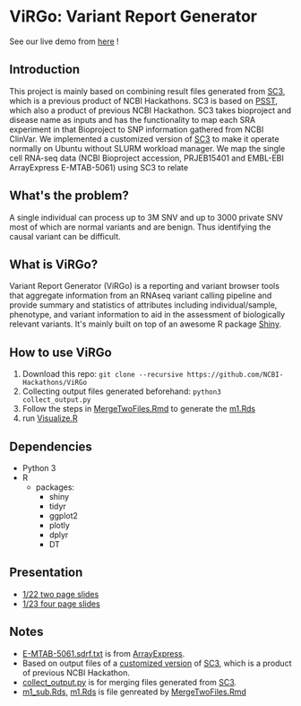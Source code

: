 # ViRGo: Variant Report Generator 

See our live demo from [here](https://hsiaoyi0504.shinyapps.io/virgo/) !

## Introduction   
This project is mainly based on combining result files generated from [SC3](https://github.com/NCBI-Hackathons/SC3), which is a previous product of NCBI Hackathons. SC3 is based on [PSST](https://github.com/NCBI-Hackathons/PSST), which also a product of previous NCBI Hackathon. SC3 takes bioproject and disease name as inputs and has the functionality to map each SRA experiment in that Bioproject to SNP information gathered from NCBI ClinVar. We implemented a customized version of  [SC3](https://github.com/hsiaoyi0504/SC3) to make it operate normally on Ubuntu without SLURM workload manager. We map the single cell RNA-seq data (NCBI  Bioproject accession, PRJEB15401 and EMBL-EBI ArrayExpress E-MTAB-5061) using SC3 to relate   
  
## What's the problem?
A single individual can process up to 3M SNV and up to 3000 private SNV most of which are normal variants and are benign.   Thus identifying the causal variant can be difficult.
  
## What is ViRGo?
Variant Report Generator (ViRGo) is a reporting and variant browser tools that aggregate information from an RNAseq variant calling pipeline and provide summary and statistics of attributes including individual/sample, phenotype, and variant information to aid in the assessment of biologically relevant variants. It's mainly built on top of an awesome R package [Shiny](https://shiny.rstudio.com/).
  
## How to use ViRGo
1. Download this repo: `git clone --recursive https://github.com/NCBI-Hackathons/ViRGo`
2. Collecting output files generated beforehand: `python3 collect_output.py`
3. Follow the steps in [MergeTwoFiles.Rmd](MergeTwoFiles.Rmd) to generate the [m1.Rds](m1.Rds)
4. run [Visualize.R](Visualize.R)  

## Dependencies
* Python 3
* R
  * packages:
    * shiny
    * tidyr
    * ggplot2
    * plotly
    * dplyr
    * DT
## Presentation
* [1/22 two page slides](./presentation/Presentation_012218.pptx)
* [1/23 four page slides](https://docs.google.com/presentation/d/1YjBH5frG3v0PLQ3x3KwyDh3pNva85L7tBzYqLTyb7h0/edit#slide=id.p)
  
## Notes
* [E-MTAB-5061.sdrf.txt](E-MTAB-5061.sdrf.txt) is from [ArrayExpress](https://www.ebi.ac.uk/arrayexpress/experiments/E-MTAB-5061/).
* Based on output files of a [customized version](https://github.com/hsiaoyi0504/SC3) of [SC3](https://github.com/NCBI-Hackathons/SC3), which is a product of previous NCBI Hackathon.
* [collect_output.py](collect_output.py) is for merging files generated from [SC3]((https://github.com/hsiaoyi0504/SC3)).
* [m1_sub.Rds](m1_sub.Rds), [m1.Rds](m1.Rds) is file genreated by [MergeTwoFiles.Rmd](MergeTwoFiles.Rmd)
